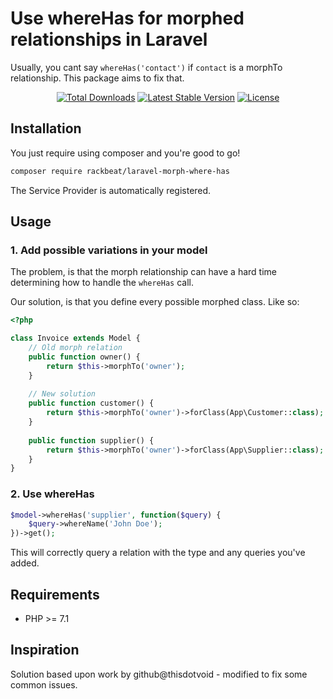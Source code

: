 # Use whereHas for morphed relationships in Laravel

Usually, you cant say `whereHas('contact')` if `contact` is a morphTo relationship. This package aims to fix that.

<p align="center"> 
<a href="https://packagist.org/packages/rackbeat/laravel-morph-where-has"><img src="https://img.shields.io/packagist/dt/rackbeat/laravel-morph-where-has.svg?style=flat-square" alt="Total Downloads"></a>
<a href="https://packagist.org/packages/rackbeat/laravel-morph-where-has"><img src="https://img.shields.io/packagist/v/rackbeat/laravel-morph-where-has.svg?style=flat-square" alt="Latest Stable Version"></a>
<a href="https://packagist.org/packages/rackbeat/laravel-morph-where-has"><img src="https://img.shields.io/packagist/l/rackbeat/laravel-morph-where-has.svg?style=flat-square" alt="License"></a>
</p>

## Installation

You just require using composer and you're good to go!

```bash
composer require rackbeat/laravel-morph-where-has
```

The Service Provider is automatically registered.

## Usage

### 1. Add possible variations in your model

The problem, is that the morph relationship can have a hard time determining how to handle the `whereHas` call.

Our solution, is that you define every possible morphed class. Like so:

```php
<?php

class Invoice extends Model {
    // Old morph relation
    public function owner() {
        return $this->morphTo('owner'); 
    }
    
    // New solution
    public function customer() {
        return $this->morphTo('owner')->forClass(App\Customer::class);
    }
    
    public function supplier() {
        return $this->morphTo('owner')->forClass(App\Supplier::class);
    }
}
```

### 2. Use whereHas

``` php 
$model->whereHas('supplier', function($query) {
    $query->whereName('John Doe');
})->get();
```

This will correctly query a relation with the type and any queries you've added.

## Requirements
* PHP >= 7.1

## Inspiration

Solution based upon work by github@thisdotvoid - modified to fix some common issues.